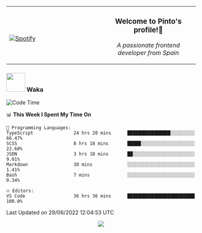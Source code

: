 <table width="100%" align="center"> 
  <tr>
  <td width="50%">
      
&nbsp; <br> [![Spotify](https://novatorem-zeta-rust.vercel.app/api/spotify)](https://open.spotify.com/user/novatorem-zeta-rust)

  </td>
  <td width="50%">
    <h3 align="center">Welcome to Pinto's profile!👋</h3>
    <p align="center"><em>A passionate frontend developer from Spain</em></p>
  </td>
  </table>

### <img src="https://media.giphy.com/media/VgCDAzcKvsR6OM0uWg/giphy.gif" width="50"> Waka

  <!--START_SECTION:waka-->
![Code Time](http://img.shields.io/badge/Code%20Time-594%20hrs%2053%20mins-blue)

📊 **This Week I Spent My Time On** 

```text
💬 Programming Languages: 
TypeScript               24 hrs 20 mins      ████████████████░░░░░░░░░   66.47% 
SCSS                     8 hrs 18 mins       █████░░░░░░░░░░░░░░░░░░░░   22.68% 
JSON                     3 hrs 18 mins       ██░░░░░░░░░░░░░░░░░░░░░░░   9.01% 
Markdown                 30 mins             ░░░░░░░░░░░░░░░░░░░░░░░░░   1.41% 
Bash                     7 mins              ░░░░░░░░░░░░░░░░░░░░░░░░░   0.34%

🔥 Editors: 
VS Code                  36 hrs 36 mins      █████████████████████████   100.0%

```


 Last Updated on 29/06/2022 12:04:53 UTC
<!--END_SECTION:waka-->

<div align="center">
<img src="https://github-readme-stats-gilt-tau.vercel.app/api/top-langs/?username=pinto-hub&layout=compact&theme=dracula" />
</div>
